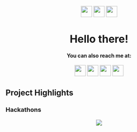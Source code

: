 <p align="center">
  <img src="https://www.animatedimages.org/data/media/35/animated-eye-image-0012.gif" width="30px">
  <img src="https://www.animatedimages.org/data/media/35/animated-eye-image-0012.gif" width="30px">
  <img src="https://www.animatedimages.org/data/media/35/animated-eye-image-0012.gif" width="30px">
</p>

<h1 align="center">             
  Hello there!
</h1>

<p align="center">
   <b>You can also reach me at:</b> </br> </br>
  <a href="http://pyitheimkyaw.com/" target="_blank"><img src="https://user-images.githubusercontent.com/36285777/92535850-ce658100-f1fd-11ea-9bf8-2513bedb82e8.png" width="30px"></a>
   <a href="https://www.linkedin.com/in/ptkpyitheim/" target="_blank"><img src="https://user-images.githubusercontent.com/36285777/92535735-89d9e580-f1fd-11ea-9203-281cbda06827.png" width="30px"></a>
  <a href="http://devpost.com/ptkpyitheim" target="_blank"><img src="https://user-images.githubusercontent.com/36285777/92536055-50ee4080-f1fe-11ea-822a-790ab1b8d5cf.png" width="30px"></a>
  <a href="http://github.com/ptkpyitheim" target="_blank"><img src="https://user-images.githubusercontent.com/36285777/92536326-002b1780-f1ff-11ea-94ce-99fb9d20295f.png" width="30px"></a>
</p>

<h2>
  Project Highlights
</h2>

<h3>
  Hackathons
</h3>

<p align="center">
   <img align="center" src="https://github-readme-stats.vercel.app/api/top-langs/?username=li-brandon&title_color=00FFB5&bg_color=273036&text_color=ffffff" />
</p>

<!--
**ptkpyitheim/ptkpyitheim** is a ✨ _special_ ✨ repository because its `README.md` (this file) appears on your GitHub profile.

Here are some ideas to get you started:

- 🔭 I’m currently working on ...
- 🌱 I’m currently learning ...
- 👯 I’m looking to collaborate on ...
- 🤔 I’m looking for help with ...
- 💬 Ask me about ...
- 📫 How to reach me: ...
- 😄 Pronouns: ...
- ⚡ Fun fact: ...
-->

